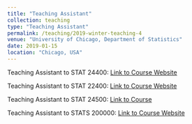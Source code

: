 ```yaml
---
title: "Teaching Assistant"
collection: teaching
type: "Teaching Assistant"
permalink: /teaching/2019-winter-teaching-4
venue: "University of Chicago, Department of Statistics"
date: 2019-01-15
location: "Chicago, USA"
---
```


Teaching Assistant to STAT 24400: [Link to Course Website](https://galton.uchicago.edu/courseinfo/courses/2018/win/ann/w24400-1.shtml)

Teaching Assistant to STAT 22400: [Link to Course Website](https://galton.uchicago.edu/courseinfo/courses/2018/spr/ann/s22400-1.shtml)

Teaching Assistant to STAT 24500: [Link to Course](https://galton.uchicago.edu/courseinfo/courses/2019/win/ann/w24500-1.shtml)

Teaching Assistant to STATS 200000: [Link to Course Website](https://galton.uchicago.edu/courseinfo/courses/2018/aut/ann/a20000-1.shtml)


